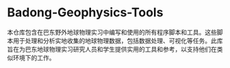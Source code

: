 # Badong-Geophysics-Tools
本仓库包含在巴东野外地球物理实习中编写和使用的所有程序脚本和工具。这些脚本用于处理和分析实地收集的地球物理数据，包括数据处理、可视化等任务。此库旨在为巴东地球物理实习研究人员和学生提供实用的工具和参考，以支持他们在类似环境下的工作。
